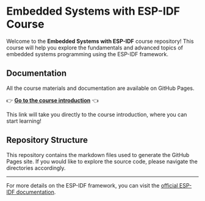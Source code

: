 # Embedded Systems with ESP-IDF Course

Welcome to the **Embedded Systems with ESP-IDF** course repository! This course will help you explore the fundamentals and advanced topics of embedded systems programming using the ESP-IDF framework.

## Documentation

All the course materials and documentation are available on GitHub Pages.

👉 **[Go to the course introduction](https://Austin-Fulbright.github.io/embedded-systems-course/Course/Introduction/Untitled.html)** 👈

This link will take you directly to the course introduction, where you can start learning!

## Repository Structure

This repository contains the markdown files used to generate the GitHub Pages site. If you would like to explore the source code, please navigate the directories accordingly.

---

For more details on the ESP-IDF framework, you can visit the [official ESP-IDF documentation](https://docs.espressif.com/projects/esp-idf/en/latest/).

